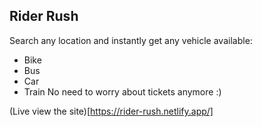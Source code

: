 ## Rider Rush

Search any location and instantly get any vehicle available: 
- Bike
- Bus
- Car
- Train
No need to worry about tickets anymore :)

(Live view the site)[https://rider-rush.netlify.app/]
